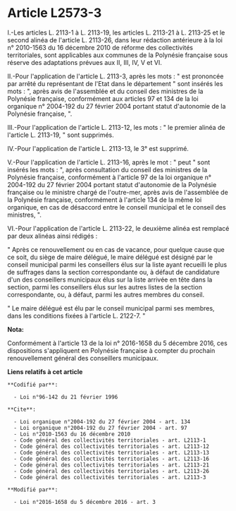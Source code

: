 # Article L2573-3

I.-Les articles L. 2113-1 à L. 2113-19, les articles L. 2113-21 à L. 2113-25 et le second alinéa de l'article L. 2113-26,
dans leur rédaction antérieure à la loi n° 2010-1563 du 16 décembre 2010 de réforme des collectivités territoriales, sont
applicables aux communes de la Polynésie française sous réserve des adaptations prévues aux II, III, IV, V et VI. 

II.-Pour l'application de l'article L. 2113-3, après les mots : " est prononcée par arrêté du représentant de l'Etat dans le
département " sont insérés les mots : ", après avis de l'assemblée et du conseil des ministres de la Polynésie française,
conformément aux articles 97 et 134 de la loi organique n° 2004-192 du 27 février 2004 portant statut d'autonomie de la
Polynésie française, ". 

III.-Pour l'application de l'article L. 2113-12, les mots : " le premier alinéa de l'article L. 2113-19, " sont supprimés. 

IV.-Pour l'application de l'article L. 2113-13, le 3° est supprimé. 

V.-Pour l'application de l'article L. 2113-16, après le mot : " peut " sont insérés les mots : ", après consultation du
conseil des ministres de la Polynésie française, conformément à l'article 97 de la loi organique n° 2004-192 du 27 février
2004 portant statut d'autonomie de la Polynésie française ou le ministre chargé de l'outre-mer, après avis de l'assemblée de
la Polynésie française, conformément à l'article 134 de la même loi organique, en cas de désaccord entre le conseil municipal
et le conseil des ministres, ".

VI.-Pour l'application de l'article L. 2113-22, le deuxième alinéa est remplacé par deux alinéas ainsi rédigés : 

" Après ce renouvellement ou en cas de vacance, pour quelque cause que ce soit, du siège de maire délégué, le maire délégué
est désigné par le conseil municipal parmi les conseillers élus sur la liste ayant recueilli le plus de suffrages dans la
section correspondante ou, à défaut de candidature d'un des conseillers municipaux élus sur la liste arrivée en tête dans la
section, parmi les conseillers élus sur les autres listes de la section correspondante, ou, à défaut, parmi les autres
membres du conseil. 

" Le maire délégué est élu par le conseil municipal parmi ses membres, dans les conditions fixées à l'article L. 2122-7. "

**Nota:**

Conformément à l'article 13 de la loi n° 2016-1658 du 5 décembre 2016, ces dispositions s'appliquent en Polynésie française à
compter du prochain renouvellement général des conseillers municipaux.

**Liens relatifs à cet article**

	**Codifié par**:

	  - Loi n°96-142 du 21 février 1996

	**Cite**:

	  - Loi organique n°2004-192 du 27 février 2004 - art. 134
	  - Loi organique n°2004-192 du 27 février 2004 - art. 97
	  - Loi n°2010-1563 du 16 décembre 2010
	  - Code général des collectivités territoriales - art. L2113-1
	  - Code général des collectivités territoriales - art. L2113-12
	  - Code général des collectivités territoriales - art. L2113-13
	  - Code général des collectivités territoriales - art. L2113-16
	  - Code général des collectivités territoriales - art. L2113-21
	  - Code général des collectivités territoriales - art. L2113-26
	  - Code général des collectivités territoriales - art. L2113-3

	**Modifié par**:

	  - Loi n°2016-1658 du 5 décembre 2016 - art. 3
